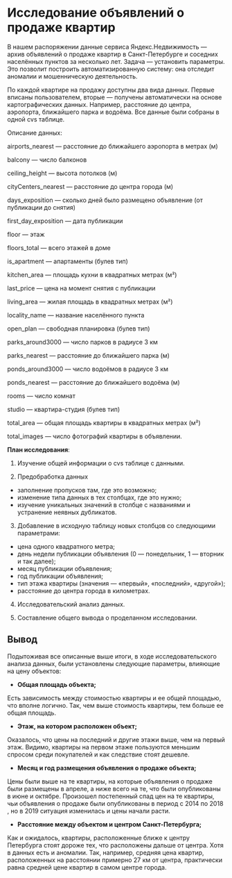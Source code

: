 # Исследование объявлений о продаже квартир

В нашем распоряжении данные сервиса Яндекс.Недвижимость — архив объявлений о продаже квартир в Санкт-Петербурге и соседних населённых пунктов за несколько лет. Задача — установить параметры. Это позволит построить автоматизированную систему: она отследит аномалии и мошенническую деятельность. 

По каждой квартире на продажу доступны два вида данных. Первые вписаны пользователем, вторые — получены автоматически на основе картографических данных. Например, расстояние до центра, аэропорта, ближайшего парка и водоёма. Все данные были собраны в одной cvs таблице.

Описание данных:

airports_nearest — расстояние до ближайшего аэропорта в метрах (м)

balcony — число балконов

ceiling_height — высота потолков (м)

cityCenters_nearest — расстояние до центра города (м)

days_exposition — сколько дней было размещено объявление (от публикации до снятия)

first_day_exposition — дата публикации

floor — этаж

floors_total — всего этажей в доме

is_apartment — апартаменты (булев тип)

kitchen_area — площадь кухни в квадратных метрах (м²)

last_price — цена на момент снятия с публикации

living_area — жилая площадь в квадратных метрах (м²)

locality_name — название населённого пункта

open_plan — свободная планировка (булев тип)

parks_around3000 — число парков в радиусе 3 км

parks_nearest — расстояние до ближайшего парка (м)

ponds_around3000 — число водоёмов в радиусе 3 км

ponds_nearest — расстояние до ближайшего водоёма (м)

rooms — число комнат

studio — квартира-студия (булев тип)

total_area — общая площадь квартиры в квадратных метрах (м²)

total_images — число фотографий квартиры в объявлении.

**План исследования**:
1. Изучение общей информации о cvs таблице с данными.

2. Предобработка данных 
 - заполнение пропусков там, где это возможно; 
 - изменение типа данных в тех столбцах, где это нужно;
 - изучение уникальных значений в столбце с названиями и устранение неявных дубликатов.

3. Добавление в исходную таблицу новых столбцов со следующими параметрами:
 - цена одного квадратного метра;
 - день недели публикации объявления (0 — понедельник, 1 — вторник и так далее);
 - месяц публикации объявления;
 - год публикации объявления;
 - тип этажа квартиры (значения — «первый», «последний», «другой»);
 - расстояние до центра города в километрах.

4. Исследовательский анализ данных.

5. Составление общего вывода о проделанном исследовании.

## Вывод
Подытоживая все описанные выше итоги, в ходе исследовательского анализа данных, были установлены следующие параметры, влияющие на цену объектов: 
* **Общая площадь объекта;** 

Есть зависимость между стоимостью квартиры и ее общей площадью, что вполне логично. Так, чем выше стоимость квартиры, тем больше ее общая площадь.

* **Этаж, на котором расположен объект;**

Оказалось, что цены на последний и другие этажи выше, чем на первый этаж. Видимо, квартиры на первом этаже пользуются меньшим спросом среди покупателей и как следствие стоят дешевле.

* **Месяц и год размещения объявления о продаже объекта;**

Цены были выше на те квартиры, на которые объявления о продаже были размещены в апреле, а ниже всего на те, что были опубликованы в июне и октябре. Произошел постепенный спад цен на те квартиры, чьи объявления о продаже были опубликованы в период с 2014 по 2018 , но в 2019 ситуация изменилась и цены начали расти.

* **Расстояние между объектом и центром Санкт-Петербурга;**

Как и ожидалось, квартиры, расположенные ближе к центру Петербурга стоят дороже тех, что расположены дальше от центра. Хотя в данных есть и аномалии. Так, например, средняя цена квартир, расположенных на расстоянии примерно 27 км от центра, практически равна средней цене квартир в самом центре города.
